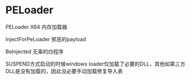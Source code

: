 # PELoader

PELoader X64        内存加载器

InjectForPeLoader   邪恶的payload

BeInjected          无辜的白程序

SUSPEND方式启动的时候windows loader仅加载了必要的DLL，其他如第三方DLL是没有加载的，因此没必要手动加载修复导入表

